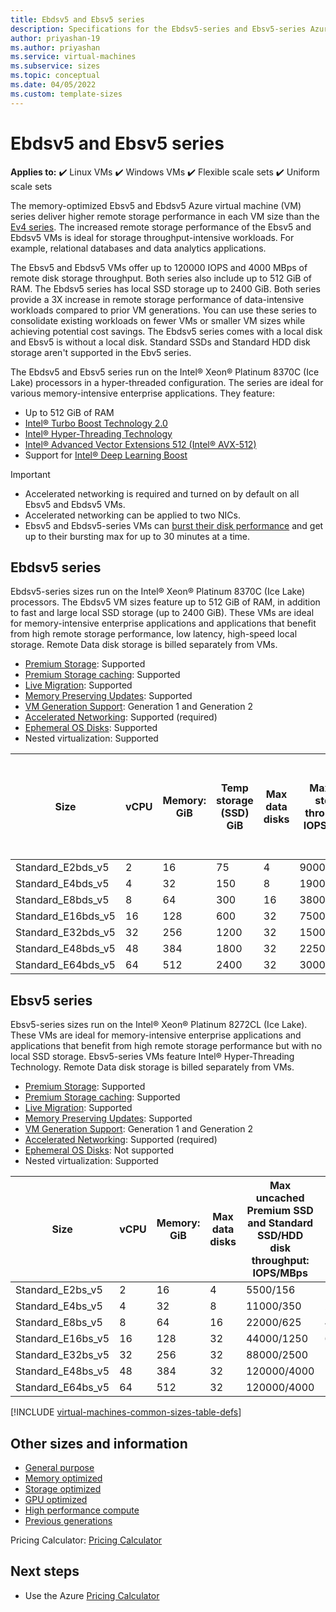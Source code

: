 ```yaml
---
title: Ebdsv5 and Ebsv5 series 
description: Specifications for the Ebdsv5-series and Ebsv5-series Azure virtual machines.
author: priyashan-19
ms.author: priyashan
ms.service: virtual-machines
ms.subservice: sizes
ms.topic: conceptual
ms.date: 04/05/2022
ms.custom: template-sizes
---
```


# Ebdsv5 and Ebsv5 series 

**Applies to:** :heavy_check_mark: Linux VMs :heavy_check_mark: Windows VMs :heavy_check_mark: Flexible scale sets :heavy_check_mark: Uniform scale sets

The memory-optimized Ebsv5 and Ebdsv5 Azure virtual machine (VM) series deliver higher remote storage performance in each VM size than the [Ev4 series](ev4-esv4-series.md). The increased remote storage performance of the Ebsv5 and Ebdsv5 VMs is ideal for storage throughput-intensive workloads. For example, relational databases and data analytics applications.  

The Ebsv5 and Ebdsv5 VMs offer up to 120000 IOPS and 4000 MBps of remote disk storage throughput. Both series also include up to 512 GiB of RAM. The Ebdsv5 series has local SSD storage up to 2400 GiB. Both series provide a 3X increase in remote storage performance of data-intensive workloads compared to prior VM generations. You can use these series to consolidate existing workloads on fewer VMs or smaller VM sizes while achieving potential cost savings. The Ebdsv5 series comes with a local disk and Ebsv5 is without a local disk. Standard SSDs and Standard HDD disk storage aren't supported in the Ebv5 series. 

The Ebdsv5 and Ebsv5 series run on the Intel® Xeon® Platinum 8370C (Ice Lake) processors in a hyper-threaded configuration. The series are ideal for various memory-intensive enterprise applications. They feature:

- Up to 512 GiB of RAM
- [Intel® Turbo Boost Technology 2.0](https://www.intel.com/content/www/us/en/architecture-and-technology/turbo-boost/turbo-boost-technology.html)
- [Intel® Hyper-Threading Technology](https://www.intel.com/content/www/us/en/architecture-and-technology/hyper-threading/hyper-threading-technology.html)
- [Intel® Advanced Vector Extensions 512 (Intel® AVX-512)](https://www.intel.com/content/www/us/en/architecture-and-technology/avx-512-overview.html)
- Support for [Intel® Deep Learning Boost](https://software.intel.com/content/www/us/en/develop/topics/ai/deep-learning-boost.html) 

> [!IMPORTANT]
> - Accelerated networking is required and turned on by default on all Ebsv5 and Ebdsv5 VMs. 
> - Accelerated networking can be applied to two NICs. 
>-  Ebsv5 and Ebdsv5-series VMs can [burst their disk performance](disk-bursting.md) and get up to their bursting max for up to 30 minutes at a time.

## Ebdsv5 series

Ebdsv5-series sizes run on the Intel® Xeon® Platinum 8370C (Ice Lake) processors. The Ebdsv5 VM sizes feature up to 512 GiB of RAM, in addition to fast and large local SSD storage (up to 2400 GiB). These VMs are ideal for memory-intensive enterprise applications and applications that benefit from high remote storage performance, low latency, high-speed local storage. Remote Data disk storage is billed separately from VMs. 

- [Premium Storage](premium-storage-performance.md): Supported
- [Premium Storage caching](premium-storage-performance.md): Supported
- [Live Migration](maintenance-and-updates.md): Supported
- [Memory Preserving Updates](maintenance-and-updates.md): Supported
- [VM Generation Support](generation-2.md): Generation 1 and Generation 2
- [Accelerated Networking](../virtual-network/create-vm-accelerated-networking-cli.md): Supported (required)
- [Ephemeral OS Disks](ephemeral-os-disks.md): Supported
- Nested virtualization: Supported

| Size | vCPU | Memory: GiB | Temp storage (SSD) GiB | Max data disks | Max temp storage throughput: IOPS / MBps | Max uncached Premium SSD and Standard SSD/HDD disk throughput: IOPS/MBps  | Max burst uncached Premium SSD and Standard SSD/HDD disk throughput: IOPS/MBps  | Max uncached Ultra Disk and Premium v2 SSD disk throughput: IOPS/MBps  | Max burst uncached Ultra Disk and Premium v2 SSD disk throughput: IOPS/MBps | Max NICs | Network bandwidth |
|---|---|---|---|---|---|---|---|---|---|---|---|
| Standard_E2bds_v5 | 2 | 16 | 75 | 4 | 9000/125 | 5500/156 | 10000/1200 | 7370/156 | 15000/1200 | 2 | 12500 |
| Standard_E4bds_v5 | 4 | 32 | 150 | 8 | 19000/250 | 11000/350 | 20000/1200 | 14740/350|30000/1200 | 2 | 12500 |
| Standard_E8bds_v5 | 8 | 64 | 300 | 16 | 38000/500 | 22000/625 | 40000/1200 |29480/625 |60000/1200 | 4 | 12500 |
| Standard_E16bds_v5 | 16 | 128 | 600 | 32 | 75000/1000 | 44000/1250 | 64000/2000 |58960/1250 |96000/2000 |  8 | 12500 |
| Standard_E32bds_v5 | 32 | 256 | 1200 | 32 | 150000/1250 | 88000/2500 | 120000/4000 | 117920/2500|120000/4000|  8 | 16000 | 
| Standard_E48bds_v5 | 48 | 384 | 1800 | 32 | 225000/2000 | 120000/4000 | 120000/4000 | 120000/4000|120000/4000 | 8 | 16000 | 
| Standard_E64bds_v5 | 64 | 512 | 2400 | 32 | 300000/4000 | 120000/4000 | 120000/4000 |120000/4000 | 120000/4000| 8 | 20000 |


## Ebsv5 series

Ebsv5-series sizes run on the Intel® Xeon® Platinum 8272CL (Ice Lake). These VMs are ideal for memory-intensive enterprise applications and applications that benefit from high remote storage performance but with no local SSD storage. Ebsv5-series VMs feature Intel® Hyper-Threading Technology. Remote Data disk storage is billed separately from VMs. 

- [Premium Storage](premium-storage-performance.md): Supported
- [Premium Storage caching](premium-storage-performance.md): Supported
- [Live Migration](maintenance-and-updates.md): Supported
- [Memory Preserving Updates](maintenance-and-updates.md): Supported
- [VM Generation Support](generation-2.md): Generation 1 and Generation 2
- [Accelerated Networking](../virtual-network/create-vm-accelerated-networking-cli.md): Supported (required)
- [Ephemeral OS Disks](ephemeral-os-disks.md): Not supported
- Nested virtualization: Supported

| Size | vCPU | Memory: GiB | Max data disks |  Max uncached Premium SSD and Standard SSD/HDD disk throughput: IOPS/MBps  | Max burst uncached Premium SSD and Standard SSD/HDD disk throughput: IOPS/MBps  | Max uncached Ultra Disk and Premium v2 SSD disk throughput: IOPS/MBps  | Max burst uncached Ultra Disk and Premium v2 SSD disk throughput: IOPS/MBps  | Max NICs | Network bandwidth |
| --- | --- | --- | --- | --- | --- | --- | --- | --- | --- |
| Standard_E2bs_v5 | 2 | 16 | 4 | 5500/156 | 10000/1200 | 7370/156|15000/1200 | 2 | 12500 |
| Standard_E4bs_v5 | 4 | 32 | 8 | 11000/350 | 20000/1200 | 14740/350|30000/1200 | 2 | 12500 |
| Standard_E8bs_v5 | 8 | 64 | 16 | 22000/625 | 40000/1200 |29480/625 |60000/1200 | 4 | 12500 |
| Standard_E16bs_v5 | 16 | 128 | 32 | 44000/1250 | 64000/2000 |58960/1250 |96000/2000 | 8 | 12500 
| Standard_E32bs_v5 | 32 | 256 | 32 | 88000/2500 | 120000/4000 |117920/2500 |120000/4000 | 8 | 16000 |
| Standard_E48bs_v5 | 48 | 384 | 32 | 120000/4000 | 120000/4000 | 120000/4000| 120000/4000| 8 | 16000 |
| Standard_E64bs_v5 | 64 | 512 | 32 | 120000/4000 | 120000/4000 | 120000/4000|120000/4000 | 8 | 20000 | 


[!INCLUDE [virtual-machines-common-sizes-table-defs](../../includes/virtual-machines-common-sizes-table-defs.md)]

## Other sizes and information

- [General purpose](sizes-general.md)
- [Memory optimized](sizes-memory.md)
- [Storage optimized](sizes-storage.md)
- [GPU optimized](sizes-gpu.md)
- [High performance compute](sizes-hpc.md)
- [Previous generations](sizes-previous-gen.md)

Pricing Calculator: [Pricing Calculator](https://azure.microsoft.com/pricing/calculator/)

## Next steps

- Use the Azure [Pricing Calculator](https://azure.microsoft.com/pricing/calculator/)
